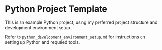 # Python Project Template

This is an example Python project, using my preferred project structure and development environment setup.

Refer to [`python_development_environment_setup.md`](python_development_environment_setup.md) for instructions on 
setting up Python and requried tools.


